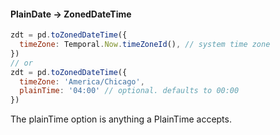 #### PlainDate -> ZonedDateTime

```js
zdt = pd.toZonedDateTime({
  timeZone: Temporal.Now.timeZoneId(), // system time zone
})
// or
zdt = pd.toZonedDateTime({
  timeZone: 'America/Chicago',
  plainTime: '04:00' // optional. defaults to 00:00
})
```

The plainTime option is anything a PlainTime accepts.
